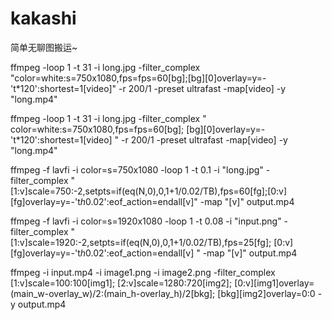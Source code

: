 # kakashi

简单无聊图搬运~

ffmpeg -loop 1 -t 31 -i long.jpg -filter_complex "color=white:s=750x1080,fps=fps=60[bg];[bg][0]overlay=y=-'t\*120':shortest=1[video]" -r 200/1 -preset ultrafast -map[video] -y "long.mp4"

ffmpeg
-loop 1
-t 31
-i long.jpg
-filter_complex
"
color=white:s=750x1080,fps=fps=60[bg];
[bg][0]overlay=y=-'t\*120':shortest=1[video]
"
-r 200/1 -preset ultrafast
-map[video]
-y "long.mp4"

ffmpeg -f lavfi -i color=s=750x1080 -loop 1 -t 0.1 -i "long.jpg" -filter_complex "[1:v]scale=750:-2,setpts=if(eq(N\,0)\,0\,1+1/0.02/TB),fps=60[fg];[0:v][fg]overlay=y=-'t*h*0.02':eof_action=endall[v]" -map "[v]" output.mp4

ffmpeg
-f lavfi
-i color=s=1920x1080 -loop 1 -t 0.08
-i "input.png"
-filter_complex
"
[1:v]scale=1920:-2,setpts=if(eq(N\,0)\,0\,1+1/0.02/TB),fps=25[fg];
[0:v][fg]overlay=y=-'t*h*0.02':eof_action=endall[v]
"
-map "[v]" output.mp4

ffmpeg
-i input.mp4
-i image1.png
-i image2.png
-filter_complex
[1:v]scale=100:100[img1];
[2:v]scale=1280:720[img2];
[0:v][img1]overlay=(main_w-overlay_w)/2:(main_h-overlay_h)/2[bkg];
[bkg][img2]overlay=0:0
-y output.mp4
